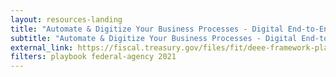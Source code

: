 ```yaml
---
layout: resources-landing
title: "Automate & Digitize Your Business Processes - Digital End-to-End Efficiency (DEEE) Playbook 2021"
subtitle: "Automate & Digitize Your Business Processes - Digital End-to-End Efficiency (DEEE) Playbook 2021"
external_link: https://fiscal.treasury.gov/files/fit/deee-framework-playbook.pdf 
filters: playbook federal-agency 2021
---
```

